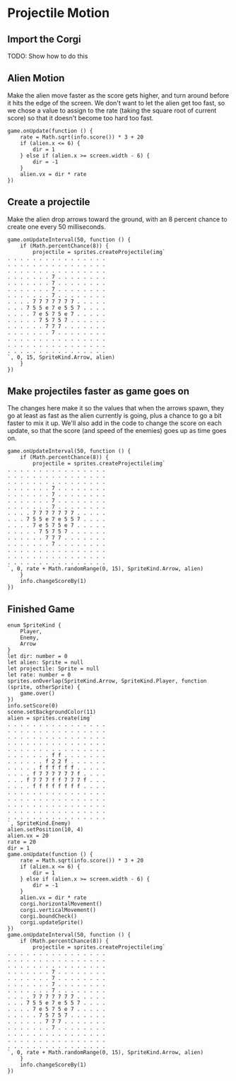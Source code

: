 # Projectile Motion

## Import the Corgi
TODO: Show how to do this

## Alien Motion
Make the alien move faster as the score gets higher, and turn around before it hits the edge of the screen. We don't want to let the alien get too fast, so we chose a value to assign to the rate (taking the square root of current score) so that it doesn't become too hard too fast.
```block
game.onUpdate(function () {
    rate = Math.sqrt(info.score()) * 3 + 20
    if (alien.x <= 6) {
        dir = 1
    } else if (alien.x >= screen.width - 6) {
        dir = -1
    }
    alien.vx = dir * rate
})
```

## Create a projectile
Make the alien drop arrows toward the ground, with an 8 percent chance to create one every 50 milliseconds.

```block
game.onUpdateInterval(50, function () {
    if (Math.percentChance(8)) {
        projectile = sprites.createProjectile(img`
. . . . . . . . . . . . . . . . 
. . . . . . . . . . . . . . . . 
. . . . . . . . . . . . . . . . 
. . . . . . . 7 . . . . . . . . 
. . . . . . . 7 . . . . . . . . 
. . . . . . . 7 . . . . . . . . 
. . . . . . . 7 . . . . . . . . 
. . . . 7 7 7 7 7 7 7 . . . . . 
. . . 7 5 5 e 7 e 5 5 7 . . . . 
. . . . 7 e 5 7 5 e 7 . . . . . 
. . . . . 7 5 7 5 7 . . . . . . 
. . . . . . 7 7 7 . . . . . . . 
. . . . . . . 7 . . . . . . . . 
. . . . . . . . . . . . . . . . 
. . . . . . . . . . . . . . . . 
. . . . . . . . . . . . . . . . 
`, 0, 15, SpriteKind.Arrow, alien)
    }
})
```

## Make projectiles faster as game goes on
The changes here make it so the values that when the arrows spawn, they go at least
as fast as the alien currently is going, plus a chance to go a bit faster to mix it up.
We'll also add in the code to change the score on each update, so that the score (and speed
of the enemies) goes up as time goes on.

```block
game.onUpdateInterval(50, function () {
    if (Math.percentChance(8)) {
        projectile = sprites.createProjectile(img`
. . . . . . . . . . . . . . . . 
. . . . . . . . . . . . . . . . 
. . . . . . . . . . . . . . . . 
. . . . . . . 7 . . . . . . . . 
. . . . . . . 7 . . . . . . . . 
. . . . . . . 7 . . . . . . . . 
. . . . . . . 7 . . . . . . . . 
. . . . 7 7 7 7 7 7 7 . . . . . 
. . . 7 5 5 e 7 e 5 5 7 . . . . 
. . . . 7 e 5 7 5 e 7 . . . . . 
. . . . . 7 5 7 5 7 . . . . . . 
. . . . . . 7 7 7 . . . . . . . 
. . . . . . . 7 . . . . . . . . 
. . . . . . . . . . . . . . . . 
. . . . . . . . . . . . . . . . 
. . . . . . . . . . . . . . . . 
`, 0, rate + Math.randomRange(0, 15), SpriteKind.Arrow, alien)
    }
    info.changeScoreBy(1)
})
```

## Finished Game
```block
enum SpriteKind {
    Player,
    Enemy,
    Arrow
}
let dir: number = 0
let alien: Sprite = null
let projectile: Sprite = null
let rate: number = 0
sprites.onOverlap(SpriteKind.Arrow, SpriteKind.Player, function (sprite, otherSprite) {
    game.over()
})
info.setScore(0)
scene.setBackgroundColor(11)
alien = sprites.create(img`
. . . . . . . . . . . . . . . . 
. . . . . . . . . . . . . . . . 
. . . . . . . . . . . . . . . . 
. . . . . . . . . . . . . . . . 
. . . . . . . . . . . . . . . . 
. . . . . . . f f . . . . . . . 
. . . . . . f 2 2 f . . . . . . 
. . . . . f f f f f f . . . . . 
. . . . f 7 7 7 7 7 7 f . . . . 
. . . f 7 7 7 f f 7 7 7 f . . . 
. . . . f f f f f f f f . . . . 
. . . . . . . . . . . . . . . . 
. . . . . . . . . . . . . . . . 
. . . . . . . . . . . . . . . . 
. . . . . . . . . . . . . . . . 
. . . . . . . . . . . . . . . . 
`, SpriteKind.Enemy)
alien.setPosition(10, 4)
alien.vx = 20
rate = 20
dir = 1
game.onUpdate(function () {
    rate = Math.sqrt(info.score()) * 3 + 20
    if (alien.x <= 6) {
        dir = 1
    } else if (alien.x >= screen.width - 6) {
        dir = -1
    }
    alien.vx = dir * rate
    corgi.horizontalMovement()
    corgi.verticalMovement()
    corgi.boundCheck()
    corgi.updateSprite()
})
game.onUpdateInterval(50, function () {
    if (Math.percentChance(8)) {
        projectile = sprites.createProjectile(img`
. . . . . . . . . . . . . . . . 
. . . . . . . . . . . . . . . . 
. . . . . . . . . . . . . . . . 
. . . . . . . 7 . . . . . . . . 
. . . . . . . 7 . . . . . . . . 
. . . . . . . 7 . . . . . . . . 
. . . . . . . 7 . . . . . . . . 
. . . . 7 7 7 7 7 7 7 . . . . . 
. . . 7 5 5 e 7 e 5 5 7 . . . . 
. . . . 7 e 5 7 5 e 7 . . . . . 
. . . . . 7 5 7 5 7 . . . . . . 
. . . . . . 7 7 7 . . . . . . . 
. . . . . . . 7 . . . . . . . . 
. . . . . . . . . . . . . . . . 
. . . . . . . . . . . . . . . . 
. . . . . . . . . . . . . . . . 
`, 0, rate + Math.randomRange(0, 15), SpriteKind.Arrow, alien)
    }
    info.changeScoreBy(1)
})
```